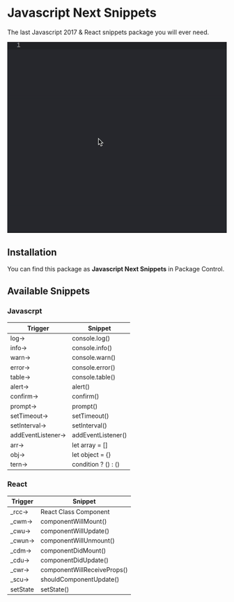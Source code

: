 # Javascript Next Snippets
The last Javascript 2017 & React snippets package you will ever need.

![Sample GIF](/awesome.gif?raw=true)

## Installation
You can find this package as **Javascript Next Snippets** in Package Control.

## Available Snippets

### Javascrpt

| Trigger | Snippet             |
|---------|---------------------|
| log→    | console.log()       |
| info→   | console.info()      |
| warn→   | console.warn()      |
| error→  | console.error()     |
| table→  | console.table()     |
| alert→  | alert()     |
| confirm→  | confirm()     |
| prompt→  | prompt()     |
| setTimeout→  | setTimeout()     |
| setInterval→  | setInterval()     |
| addEventListener→  | addEventListener()     |
| arr→    | let array = []      |
| obj→    | let object = {}     |
| tern→   | condition ? () : () |

### React

| Trigger | Snippet               |
|---------|-----------------------|
| _rcc→    | React Class Component |
| _cwm→    | componentWillMount()  |
| _cwu→    | componentWillUpdate() |
| _cwun→   | componentWillUnmount()|
| _cdm→    | componentDidMount()   |
| _cdu→    | componentDidUpdate()  |
| _cwr→    | componentWillReceiveProps() |
| _scu→    | shouldComponentUpdate() |
| setState | setState() |
